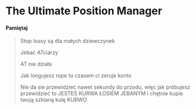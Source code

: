 # The Ultimate Position Manager

#### Pamiętaj

> Stop lossy są dla małych dziewczynek
>
> Jebać ATciarzy
>
> AT nie działa
>
> Jak longujesz rope to czasem ci zeruje konto
>
> Nie da sie przewidzieć nawet sekundy do przodu, więc jak próbujesz przewidzieć to JESTEŚ KURWA ŁOSIEM JEBANYM i chętnie kupie twoją szklaną kulę KURWO
